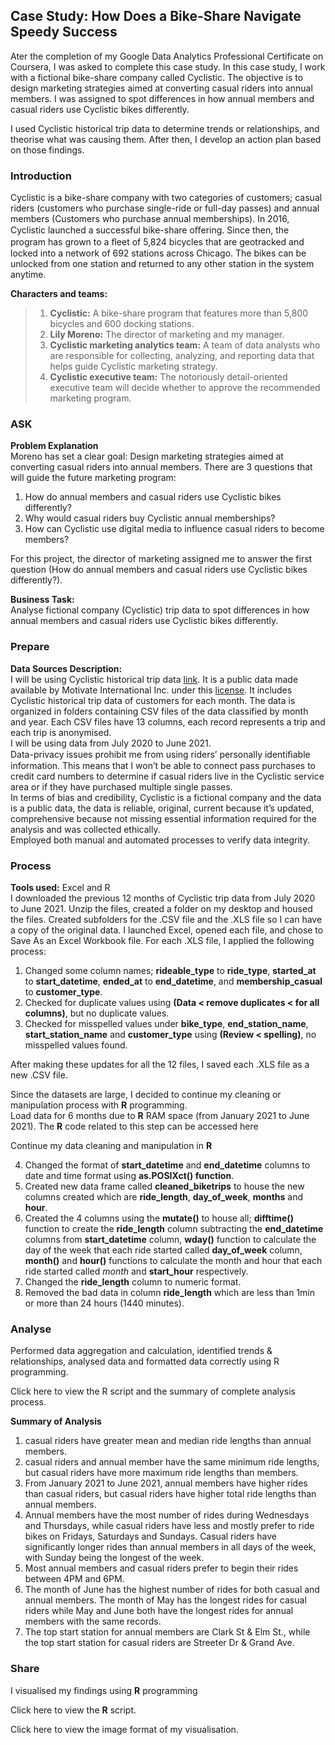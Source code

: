 ## Case Study: How Does a Bike-Share Navigate Speedy Success

Ater the completion of my Google Data Analytics Professional Certificate on Coursera, I was asked to complete this case study. In this case study, I work with a fictional bike-share company called Cyclistic. The objective is to design marketing strategies aimed at converting casual riders into annual members. I was assigned to spot differences in how annual members and casual riders use Cyclistic bikes differently. 

I used Cyclistic historical trip data to determine trends or relationships, and theorise what was causing them. After then, I develop an action plan based on those findings. 

### Introduction 
Cyclistic is a bike-share company with two categories of customers; casual riders (customers who purchase single-ride or full-day passes) and annual members (Customers who purchase annual memberships).
In 2016, Cyclistic launched a successful bike-share oﬀering. Since then, the program has grown to a ﬂeet of 5,824 bicycles that are geotracked and locked into a network of 692 stations across Chicago. The bikes can be unlocked from one station and returned to any other station in the system anytime.

**Characters and teams:**
> 1. **Cyclistic:** A bike-share program that features more than 5,800 bicycles and 600 docking stations.
> 2. **Lily Moreno:** The director of marketing and my manager.
> 3. **Cyclistic marketing analytics team:** A team of data analysts who are responsible for collecting, analyzing, and reporting data that helps guide Cyclistic marketing strategy.
> 4. **Cyclistic executive team:** The notoriously detail-oriented executive team will decide whether to approve the recommended marketing program.

### ASK
**Problem Explanation** <br>
Moreno has set a clear goal: Design marketing strategies aimed at converting casual riders into annual members. There are 3 questions that will guide the future marketing program:
1. How do annual members and casual riders use Cyclistic bikes differently? <br>
2. Why would casual riders buy Cyclistic annual memberships? <br>
3. How can Cyclistic use digital media to influence casual riders to become members? <br>

For this project, the director of marketing assigned me to answer the first question (How do annual members and casual riders use Cyclistic bikes differently?).

**Business Task:** <br>
Analyse fictional company (Cyclistic) trip data to spot differences in how annual members and casual riders use Cyclistic bikes differently.

### Prepare
**Data Sources Description:** <br> 
I will be using Cyclistic historical trip data [link](https://divvy-tripdata.s3.amazonaws.com/index.html). It is a public data made available by Motivate International Inc. under this [license](https://ride.divvybikes.com/data-license-agreement). It includes Cyclistic historical trip data of customers for each month. The data is organized in folders containing CSV files of the data classified by month and year. Each CSV files have 13 columns, each record represents a trip and each trip is anonymised.<br>
I will be using data from July 2020 to June 2021. <br>
Data-privacy issues prohibit me from using riders’ personally identiﬁable information. This means that I won’t be able to connect pass purchases to credit card numbers to determine if casual riders live in the Cyclistic service area or if they have purchased multiple single passes. <br>
In terms of bias and credibility, Cyclistic is a fictional company and the data is a public data, the data is reliable, original, current because it’s updated, comprehensive because not missing essential information required for the analysis and was collected ethically. <br>
Employed both manual and automated processes to verify data integrity.

### Process 
**Tools used:** Excel and R <br>
I downloaded the previous 12 months of Cyclistic trip data from July 2020 to June 2021. Unzip the files, created a folder on my desktop and housed the files. Created subfolders for the .CSV file and the .XLS file so I can have a copy of the original data. I launched Excel, opened each file, and chose to Save As an Excel Workbook file. For each .XLS file, I applied the following process: <br>

1. Changed some column names; **rideable_type** to **ride_type**, **started_at** to **start_datetime**, **ended_at** to **end_datetime**, and **membership_casual** to **customer_type**. <br>
2. Checked for duplicate values using **(Data < remove duplicates < for all columns)**, but no duplicate values. <br>
3. Checked for misspelled values under **bike_type**, **end_station_name**, **start_station_name** and **customer_type** using **(Review < spelling)**, no misspelled values found.<br>

After making these updates for all the 12 files, I saved each .XLS file as a new .CSV file. <br>

Since the datasets are large, I decided to continue my cleaning or manipulation process with **R** programming. <br>
Load data for 6 months due to **R** RAM space (from January 2021 to June 2021). The **R** code related to this step can be accessed here <br>

Continue my data cleaning and manipulation in **R** <br>

4. Changed the format of **start_datetime** and **end_datetime** columns to date and time format using **as.POSIXct() function**. <br>
5. Created new data frame called **cleaned_biketrips** to house the new columns created which are **ride_length**, **day_of_week**, **months** and **hour**. <br>
6. Created the 4 columns using the **mutate()** to house all; **difftime()** function to create the **ride_length** column subtracting the **end_datetime** columns from **start_datetime** column, **wday()** function to calculate the day of the week that each ride started called **day_of_week** column, **month()** and **hour()** functions to calculate the month and hour that each ride started called *month* and **start_hour** respectively. <br>
7. Changed the **ride_length** column to numeric format. <br>
8. Removed the bad data in column **ride_length** which are less than 1min or more than 24 hours (1440 minutes).

### Analyse 
Performed data aggregation and calculation, identified trends & relationships, analysed data and formatted data correctly using R programming.

Click here to view the R script and the summary of complete analysis process.

**Summary of Analysis** <br> 
1. casual riders have greater mean and median ride lengths than annual members. <br>
2. casual riders and annual member have the same minimum ride lengths, but casual riders have more maximum ride lengths than members. <br>
3. From January 2021 to June 2021, annual members have higher rides than casual riders, but casual riders have higher total ride lengths than annual members.<br>
4. Annual members have the most number of rides during Wednesdays and Thursdays, while casual riders have less and mostly prefer to ride bikes on Fridays, Saturdays and Sundays. Casual riders have significantly longer rides than annual members in all days of the week, with Sunday being the longest of the week.  <br>
5. Most annual members and casual riders prefer to begin their rides between 4PM and 6PM. <br>
6. The month of June has the highest number of rides for both casual and annual members. The month of May has the longest rides for casual riders while May and June both have the longest rides for annual members with the same records. <br>
7. The top start station for annual members are Clark St & Elm St., while the top start station for casual riders are Streeter Dr & Grand Ave.

### Share
I visualised my findings using **R** programming 

Click here to view the **R** script. 

Click here to view the image format of my visualisation.  






